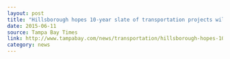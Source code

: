 ```yaml
---
layout: post
title: "Hillsborough hopes 10-year slate of transportation projects will entice voters in 2016"
date: 2015-06-11
source: Tampa Bay Times
link: http://www.tampabay.com/news/transportation/hillsborough-hopes-10-year-slate-of-transportation-projects-will-entice/2233318
category: news
---
```


